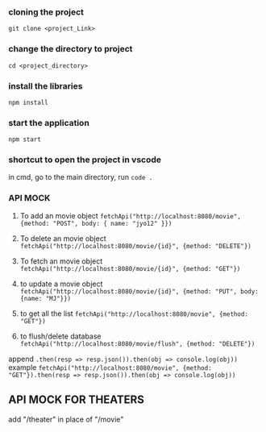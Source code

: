 ### cloning the project

`git clone <project_Link>`

### change the directory to project

`cd <project_directory>`

### install the libraries

`npm install`

### start the application

`npm start`

### shortcut to open the project in vscode

in cmd, go to the main directory,
run `code .`

### API MOCK

1. To add an movie object
`fetchApi("http://localhost:8080/movie", {method: "POST", body: { name: "jyo12" }})`

2. To delete an movie object
`fetchApi("http://localhost:8080/movie/{id}", {method: "DELETE"})`

3. To fetch an movie object
`fetchApi("http://localhost:8080/movie/{id}", {method: "GET"})`

4. to update a movie object
`fetchApi("http://localhost:8080/movie/{id}", {method: "PUT", body: {name: "MJ"}})`

5. to get all the list
`fetchApi("http://localhost:8080/movie", {method: "GET"})`

6. to flush/delete database
`fetchApi("http://localhost:8080/movie/flush", {method: "DELETE"})`

append
`.then(resp => resp.json()).then(obj => console.log(obj))`
example
`fetchApi("http://localhost:8080/movie", {method: "GET"}).then(resp => resp.json()).then(obj => console.log(obj))`


## API MOCK FOR THEATERS
add "/theater" in place of "/movie"


